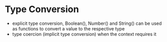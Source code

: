 # Type Conversion
- explicit type conversion, Boolean(), Number() and String() can be used as functions to convert a value to the respective type
- type coercion (implicit type conversion) when the context requires it

